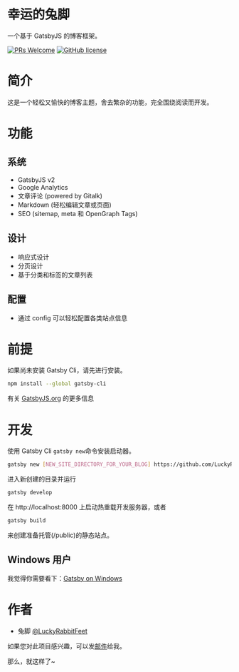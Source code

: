 # 幸运的兔脚

一个基于 GatsbyJS 的博客框架。

[![PRs Welcome](https://img.shields.io/badge/PRs-welcome-brightgreen.svg?style=flat-square)](http://makeapullrequest.com)
[![GitHub license](https://img.shields.io/github/license/LuckyRabbitFeet/gatsby-starter-rabbitfeet-blog.svg)](https://github.com/LuckyRabbitFeet/gatsby-starter-rabbitfeet-blog/blob/gh-pages/LICENSE)

# 简介

这是一个轻松又愉快的博客主题，舍去繁杂的功能，完全围绕阅读而开发。

# 功能

## 系统

- GatsbyJS v2
- Google Analytics
- 文章评论 (powered by Gitalk)
- Markdown (轻松编辑文章或页面)
- SEO (sitemap, meta 和 OpenGraph Tags)

## 设计

- 响应式设计
- 分页设计
- 基于分类和标签的文章列表

## 配置

- 通过 config 可以轻松配置各类站点信息

# 前提

如果尚未安装 Gatsby Cli，请先进行安装。

```bash
npm install --global gatsby-cli
```

有关 [GatsbyJS.org](https://www.gatsbyjs.org/tutorial/part-one/) 的更多信息

# 开发

使用 Gatsby Cli `gatsby new`命令安装启动器。

```bash
gatsby new [NEW_SITE_DIRECTORY_FOR_YOUR_BLOG] https://github.com/LuckyRabbitFeet/gatsby-starter-rabbitfeet-blog.git
```

进入新创建的目录并运行

```bash
gatsby develop
```

在 http://localhost:8000 上启动热重载开发服务器，或者

```bash
gatsby build
```

来创建准备托管(/public)的静态站点。

## Windows 用户

我觉得你需要看下：[Gatsby on Windows](https://www.gatsbyjs.org/docs/gatsby-on-windows/)

# 作者

- 兔脚 [@LuckyRabbitFeet](https://github.com/LuckyRabbitFeet)

如果您对此项目感兴趣，可以发[邮件](syx@rabbitfeet.net)给我。

那么，就这样了~
